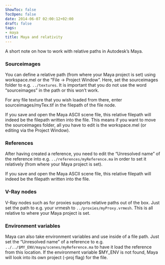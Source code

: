 ```yaml
---
ShowToc: false
TocOpen: false
date: 2014-06-07 02:00:12+02:00
draft: false
tags:
- maya
title: Maya and relativity
---
```


A short note on how to work with relative paths in Autodesk’s Maya.



### Sourceimages

You can define a relative path (from where your Maya project is set) using workspace.mel or the “File -> Project Window”. Here, set the sourceimages folder to e.g. `../textures`. It is important that you do not use the word “sourceimages” in the path or this won’t work.

For any file texture that you wish loaded from there, enter sourceimages/myTex.tif in the filepath of the file node.

If you save and open the Maya ASCII scene file, this relative filepath will indeed be the filepath written into the file. This means if you want to move the sourceimages folder, all you have to edit is the workspace.mel (or editing via the Project Window).

### References

After having created a reference, you need to edit the “Unresolved name” of the reference into e.g. `../references/myReference.ma` in order to set it relatively (from where your Maya project is set).

If you save and open the Maya ASCII scene file, this relative filepath will indeed be the filepath written into the file.

### V-Ray nodes

V-Ray nodes such as for proxies supports relative paths out of the box. Just set the path to e.g. your vrmesh to `../proxies/myProxy.vrmesh`. This is all relative to where your Maya project is set.

### Environment variables

Maya can also take environment variables and use inside of a file path. Just set the “Unresolved name” of a reference to e.g. `../../$MY_ENV/maya/scenes/myReference.ma` to have it load the reference from this location. If the environment variable $MY_ENV is not found, Maya will look into its own project (-proj flag) for the file.